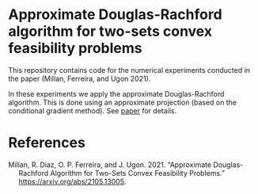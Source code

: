 # Approximate Douglas-Rachford algorithm for two-sets convex feasibility problems

This repository contains code for the numerical experiments conducted in
the paper (Millan, Ferreira, and Ugon 2021).

In these experiments we apply the approximate Douglas-Rachford
algorithm. This is done using an approximate projection (based on the
conditional gradient method). See [paper](https://arxiv.org/abs/2105.13005) for details.

# References

<div id="refs" class="references csl-bib-body hanging-indent">

<div id="ref-appDR" class="csl-entry">

Millan, R. Diaz, O. P. Ferreira, and J. Ugon. 2021. “Approximate
Douglas-Rachford Algorithm for Two-Sets Convex Feasibility Problems.”
<https://arxiv.org/abs/2105.13005>.

</div>

</div>
